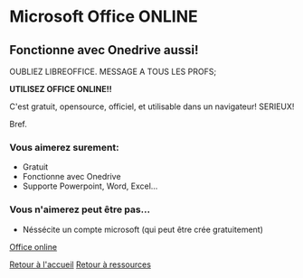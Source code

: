 # Microsoft Office ONLINE
## Fonctionne avec Onedrive aussi!

OUBLIEZ LIBREOFFICE.
MESSAGE A TOUS LES PROFS;

**UTILISEZ OFFICE ONLINE!!**

C'est gratuit, opensource, officiel, et utilisable dans un navigateur!
SERIEUX!

Bref.

### Vous aimerez surement:

  * Gratuit
  * Fonctionne avec Onedrive
  * Supporte Powerpoint, Word, Excel...

### Vous n'aimerez peut être pas...

  * Néssécite un compte microsoft (qui peut être crée gratuitement)


[Office online](https://onedrive.live.com/login/)

[Retour à l'accueil](https://github.com/linkfandosYT/slnd/blob/main/README.md)
[Retour à ressources](https://github.com/linkfandosYT/slnd/blob/main/ressources/README.md)
